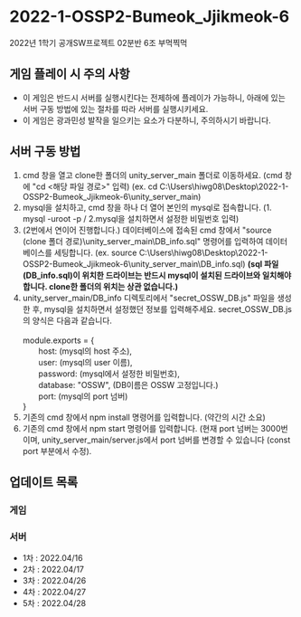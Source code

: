 # 2022-1-OSSP2-Bumeok_Jjikmeok-6
2022년 1학기 공개SW프로젝트 02분반 6조 부먹찍먹

## **게임 플레이 시 주의 사항**
- 이 게임은 반드시 서버를 실행시킨다는 전제하에 플레이가 가능하니, 아래에 있는 서버 구동 방법에 있는 절차를 따라 서버를 실행시키세요. 
- 이 게임은 광과민성 발작을 일으키는 요소가 다분하니, 주의하시기 바랍니다.

## 서버 구동 방법
1. cmd 창을 열고 clone한 폴더의 unity_server_main 폴더로 이동하세요. (cmd 창에 "cd <해당 파일 경로>" 입력) (ex. cd C:\Users\hiwg08\Desktop\2022-1-OSSP2-Bumeok_Jjikmeok-6\unity_server_main)
2. mysql을 설치하고, cmd 창을 하나 더 열어 본인의 mysql로 접속합니다. (1. mysql -uroot -p / 2.mysql을 설치하면서 설정한 비밀번호 입력)
3. (2번에서 연이어 진행합니다.) 데이터베이스에 접속된 cmd 창에서 "source (clone 폴더 경로)\unity_server_main\DB_info.sql" 명령어를 입력하여 데이터베이스를 세팅합니다. (ex. source C:\Users\hiwg08\Desktop\2022-1-OSSP2-Bumeok_Jjikmeok-6\unity_server_main\DB_info.sql) **(sql 파일(DB_info.sql)이 위치한 드라이브는 반드시 mysql이 설치된 드라이브와 일치해야 합니다. clone한 폴더의 위치는 상관 없습니다.)**
4. unity_server_main/DB_info 디렉토리에서 "secret_OSSW_DB.js" 파일을 생성한 후, mysql을 설치하면서 설정했던 정보를 입력해주세요. secret_OSSW_DB.js의 양식은 다음과 같습니다. <br/> <br/>
module.exports = { <br/>
&nbsp;&nbsp;&nbsp;&nbsp;&nbsp;&nbsp; host: (mysql의 host 주소), <br/>
&nbsp;&nbsp;&nbsp;&nbsp;&nbsp;&nbsp; user: (mysql의 user 이름), <br/>
&nbsp;&nbsp;&nbsp;&nbsp;&nbsp;&nbsp; password: (mysql에서 설정한 비밀번호), <br/>
&nbsp;&nbsp;&nbsp;&nbsp;&nbsp;&nbsp; database: "OSSW", (DB이름은 OSSW 고정입니다.) <br/>
&nbsp;&nbsp;&nbsp;&nbsp;&nbsp;&nbsp; port: (mysql의 port 넘버) <br/>
}
5. 기존의 cmd 창에서 npm install 명령어를 입력합니다. (약간의 시간 소요)
6. 기존의 cmd 창에서 npm start 명령어를 입력합니다. (현재 port 넘버는 3000번이며, unity_server_main/server.js에서 port 넘버를 변경할 수 있습니다 (const port 부분에서 수정).

## 업데이트 목록
### 게임

### 서버
- 1차 : 2022.04/16 <br/>
- 2차 : 2022.04/17 <br/>
- 3차 : 2022.04/26 <br/>
- 4차 : 2022.04/27
- 5차 : 2022.04/28
